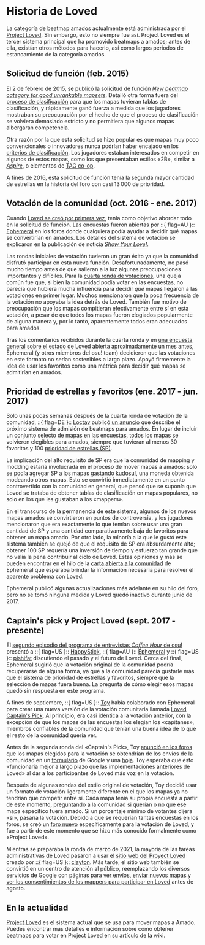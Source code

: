 # Historia de Loved

La categoría de beatmap [amados](/wiki/Beatmap/Category#loved) actualmente está administrada por el [Project Loved](/wiki/Community/Project_Loved). Sin embargo, esto no siempre fue así. Project Loved es el tercer sistema principal que ha promovido beatmaps a amados; antes de ella, existían otros métodos para hacerlo, así como largos periodos de estancamiento de la categoría amados.

## Solicitud de función (feb. 2015)

El 2 de febrero de 2015, se publicó la solicitud de función *[New beatmap category for good unrankable mapsets](https://osu.ppy.sh/community/forums/topics/293841)*. Detalló otra forma fuera del [proceso de clasificación](/wiki/Beatmap_ranking_procedure) para que los mapas tuvieran tablas de clasificación, y rápidamente ganó fuerza a medida que los jugadores mostraban su preocupación por el hecho de que el proceso de clasificación se volviera demasiado estricto y no permitiera que algunos mapas albergaran competencia.

Otra razón por la que esta solicitud se hizo popular es que mapas muy poco convencionales o innovadores nunca podrían haber encajado en los [criterios de clasificación](/wiki/Ranking_criteria). Los jugadores estaban interesados en competir en algunos de estos mapas, como los que presentaban estilos «2B», similar a *[Aspire](/wiki/Contests/Aspire)*, o elementos de [TAG co-op](/wiki/Beatmap/TAG).

A fines de 2016, esta solicitud de función tenía la segunda mayor cantidad de estrellas en la historia del foro con casi 13 000 de prioridad.

## Votación de la comunidad (oct. 2016 - ene. 2017)

Cuando [Loved se creó por primera vez](https://osu.ppy.sh/home/news/2016-10-17-here-comes-the-love), tenía como objetivo abordar todo en la solicitud de función. Las encuestas fueron abiertas por ::{ flag=AU }:: [Ephemeral](https://osu.ppy.sh/users/102335) en los foros donde cualquiera podía ayudar a decidir qué mapas se convertirían en amados. Los detalles del sistema de votación se explicaron en la publicación de noticia *[Show Your Love!](https://osu.ppy.sh/home/news/2016-10-21-show-your-love)*.

Las rondas iniciales de votación tuvieron un gran éxito ya que la comunidad disfrutó participar en esta nueva función. Desafortunadamente, no pasó mucho tiempo antes de que salieran a la luz algunas preocupaciones importantes y difíciles. Para la [cuarta ronda de votaciones](https://osu.ppy.sh/community/forums/topics/541452), una queja común fue que, si bien la comunidad podía votar en las encuestas, no parecía que hubiera mucha influencia para decidir *qué* mapas llegaron a las votaciones en primer lugar. Muchos mencionaron que la poca frecuencia de la votación no apoyaba la idea detrás de Loved. También fue motivo de preocupación que los mapas compitieran efectivamente entre sí en esta votación, a pesar de que todos los mapas fueron elogiados popularmente de alguna manera y, por lo tanto, aparentemente todos eran adecuados para amados.

Tras los comentarios recibidos durante la cuarta ronda y en [una encuesta general sobre el estado de Loved](https://osu.ppy.sh/community/forums/topics/529407) abierta aproximadamente un mes antes, Ephemeral (y otros miembros del osu! team) decidieron que las votaciones en este formato no serían sostenibles a largo plazo. Apoyó firmemente la idea de usar los favoritos como una métrica para decidir qué mapas se admitirían en amados.

## Prioridad de estrellas y favoritos (ene. 2017 - jun. 2017)

Solo unas pocas semanas después de la cuarta ronda de votación de la comunidad, ::{ flag=DE }:: [Loctav](https://osu.ppy.sh/users/71366) publicó [un anuncio](https://osu.ppy.sh/community/forums/topics/549835) que describe el próximo sistema de admisión de beatmaps para amados. En lugar de incluir un conjunto selecto de mapas en las encuestas, todos los mapas se volvieron elegibles para amados, siempre que tuvieran al menos 30 favoritos y 100 [prioridad de estrellas (SP)](/wiki/Modding/Star_priority).

La implicación del alto requisito de SP era que la comunidad de mapping y modding estaría involucrada en el proceso de mover mapas a amados: solo se podía agregar SP a los mapas gastando [kudosu!](/wiki/Modding/Kudosu), una moneda obtenida modeando otros mapas. Esto se convirtió inmediatamente en un punto controvertido con la comunidad en general, que pensó que se suponía que Loved se trataba de obtener tablas de clasificación en mapas populares, no solo en los que les gustaban a los «mappers».

En el transcurso de la permanencia de este sistema, algunos de los nuevos mapas amados se convirtieron en puntos de controversia, y los jugadores mencionaron que era exactamente lo que temían sobre usar una gran cantidad de SP y una cantidad comparativamente baja de favoritos para obtener un mapa amado. Por otro lado, la minoría a la que le gustó este sistema también se quejó de que el requisito de SP era absurdamente alto; obtener 100 SP requería una inversión de tiempo y esfuerzo tan grande que no valía la pena contribuir al ciclo de Loved. Estas opiniones y más se pueden encontrar en el hilo de la [carta abierta a la comunidad](https://osu.ppy.sh/community/forums/topics/601062) de Ephemeral que esperaba brindar la información necesaria para resolver el aparente problema con Loved.

Ephemeral publicó algunas actualizaciones más adelante en su hilo del foro, pero no se tomó ninguna medida y Loved quedó inactivo durante junio de 2017.

## Captain's pick y Project Loved (sept. 2017 - presente)

El [segundo episodio del programa de entrevistas *Coffee Hour* de osu!](https://www.youtube.com/watch?v=JYLITcBYkC4) presentó a ::{ flag=US }:: [HappyStick](https://osu.ppy.sh/users/256802), ::{ flag=AU }:: [Ephemeral](https://osu.ppy.sh/users/102335) y ::{ flag=US }:: [pishifat](https://osu.ppy.sh/users/3178418) discutiendo el pasado y el futuro de Loved. Cerca del final, Ephemeral sugirió que la votación original de la comunidad podría recuperarse de alguna forma, ya que a la comunidad parecía gustarle más que el sistema de prioridad de estrellas y favoritos, siempre que la selección de mapas fuera buena. La pregunta de cómo elegir esos mapas quedó sin respuesta en este programa.

A fines de septiembre, ::{ flag=US }:: [Toy](https://osu.ppy.sh/users/2757689) había colaborado con Ephemeral para crear una nueva versión de la votación comunitaria llamada [Loved Captain's Pick](https://osu.ppy.sh/home/news/2017-09-25-introducing-the-loved-captains-pick). Al principio, era casi idéntica a la votación anterior, con la excepción de que los mapas de las encuestas los elegían los «capitanes», miembros confiables de la comunidad que tenían una buena idea de lo que el resto de la comunidad quería ver.

Antes de la segunda ronda del «Captain's Pick», Toy [anunció en los foros](https://osu.ppy.sh/community/forums/topics/662761) que los mapas elegidos para la votación se obtendrían de los envíos de la comunidad en un [formulario](https://docs.google.com/forms/d/e/1FAIpQLSdbgHOVqMF8wQQKSdddW1JhC10ff6C7fb4JbEW7PBQTn9gAqg/viewform) de Google y una [hoja](https://docs.google.com/spreadsheets/d/1HgHwtO3kIzT8R4ocEJMZTosADrGJRJOFL-TZI97tZS4/edit). Toy esperaba que esto «funcionaría mejor a largo plazo que las implementaciones anteriores de Loved» al dar a los participantes de Loved más voz en la votación.

Después de algunas rondas del estilo original de votación, Toy decidió usar un formato de votación ligeramente diferente en el que los mapas ya no tendrían que competir entre sí. Cada mapa tenía su propia encuesta a partir de este momento, preguntando a la comunidad si querían o no que ese mapa específico fuera amado. Si un porcentaje mínimo de votantes dijera «sí», pasaría la votación. Debido a que se requerían tantas encuestas en los foros, se creó un [foro nuevo](https://osu.ppy.sh/community/forums/120) específicamente para la votación de Loved, y fue a partir de este momento que se hizo más conocido formalmente como «Project Loved».

Mientras se preparaba la ronda de marzo de 2021, la mayoría de las tareas administrativas de Loved pasaron a usar el [sitio web del Proyect Loved](https://loved.sh) creado por ::{ flag=US }:: [clayton](https://osu.ppy.sh/users/3666350). Más tarde, el sitio web también se convirtió en un centro de atención al público, reemplazando los diversos servicios de Google con páginas para [ver envíos](https://loved.sh/submissions), [enviar nuevos mapas](https://loved.sh/submit) y [ver los consentimientos de los mappers para participar en Loved](https://loved.sh/mappers) antes de agosto.

## En la actualidad

[Project Loved](/wiki/Community/Project_Loved) es el sistema actual que se usa para mover mapas a Amado. Puedes encontrar más detalles e información sobre cómo obtener beatmaps para votar en Project Loved en su artículo de la wiki.
